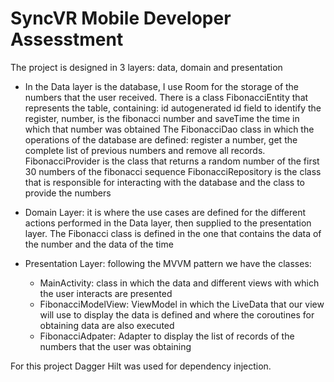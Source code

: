 # SyncVR Mobile Developer Assesstment 

The project is designed in 3 layers: data,
domain and presentation
- In the Data layer is the database, I use Room for the
storage of the numbers that the user received. There is a class
FibonacciEntity that represents the table, containing: id autogenerated id field to identify the register, number, is the fibonacci number and saveTime the time in which that number was obtained
The FibonacciDao class in which the operations of the database are defined: register a number, get the complete list of previous numbers and remove all records.
FibonacciProvider is the class that returns a random number of the first 30 numbers of the fibonacci sequence
FibonacciRepository is the class that is responsible for interacting with the database and the class to provide the numbers

- Domain Layer: it is where the use cases are defined for the different actions performed in the Data layer, then supplied to the presentation layer. The Fibonacci class is defined in
the one that contains the data of the number and the data of the time


- Presentation Layer: following the MVVM pattern we have the classes:
  * MainActivity: class in which the data and different views with which the user interacts are presented
  * FibonacciModelView: ViewModel in which the LiveData that our view will use to display the data is defined
and where the coroutines for obtaining data are also executed
  * FibonacciAdpater: Adapter to display the list of records of the numbers that the user was obtaining

For this project Dagger Hilt was used for dependency injection.
